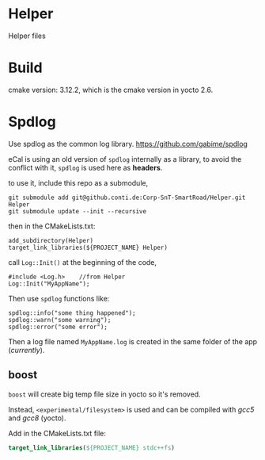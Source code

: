 # Helper
Helper files

# Build

cmake version: 3.12.2, which is the cmake version in yocto 2.6.

# Spdlog
Use spdlog as the common log library. https://github.com/gabime/spdlog

eCal is using an old version of `spdlog` internally as a library, to avoid the conflict with it, `spdlog` is used here as **headers**.

to use it, include this repo as a submodule,
```
git submodule add git@github.conti.de:Corp-SnT-SmartRoad/Helper.git Helper
git submodule update --init --recursive
```
then in the CMakeLists.txt:
```
add_subdirectory(Helper)
target_link_libraries(${PROJECT_NAME} Helper)
```

call `Log::Init()` at the beginning of the code,
```
#include <Log.h>	//from Helper
Log::Init("MyAppName");
```
Then use `spdlog` functions like:
```
spdlog::info("some thing happened");
spdlog::warn("some warning");
spdlog::error("some error");
```
Then a log file named `MyAppName.log` is created in the same folder of the app (_currently_).

## boost
`boost` will create big temp file size in yocto so it's removed.

Instead, `<experimental/filesystem>` is used and can be compiled with _gcc5_ and _gcc8_ (yocto).

Add in the CMakeLists.txt file:
```cmake
target_link_libraries(${PROJECT_NAME} stdc++fs)
```
